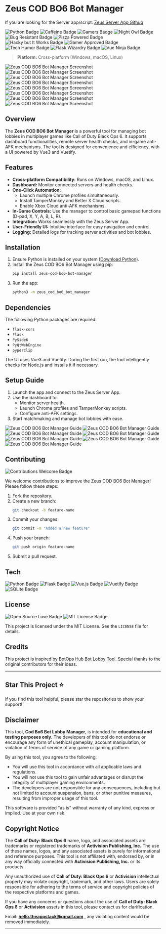# Zeus COD BO6 Bot Manager
If you are looking for the Server app/script: [Zeus Server App Github](https://github.com/satyajiit/zeus-server-load)

![Python Badge](https://img.shields.io/badge/Made_with-Python-3776AB?style=flat-square&logo=python&logoColor=white)
![Caffeine Badge](https://img.shields.io/badge/Generated_with-Caffeine-FFDD00?style=flat-square&logo=coffeescript&logoColor=black)
![Gamers Badge](https://img.shields.io/badge/Built_by-Gamers-00FF00?style=flat-square&logo=xbox&logoColor=white)
![Night Owl Badge](https://img.shields.io/badge/Coded_at-3AM-blue?style=flat-square&logo=moon&logoColor=white)
![Bug Resistant Badge](https://img.shields.io/badge/99.9%25-Bug_Proof-orange?style=flat-square&logo=python&logoColor=black)
![Pizza Powered Badge](https://img.shields.io/badge/Powered_by-Pizza-red?style=flat-square&logo=pizza&logoColor=white)
![Hacky but It Works Badge](https://img.shields.io/badge/Hacky_but-it_works-yellow?style=flat-square&logo=python&logoColor=black)
![Gamer Approved Badge](https://img.shields.io/badge/Approved_by-Gamers-00FF00?style=flat-square&logo=steam&logoColor=white)
![Tech Humor Badge](https://img.shields.io/badge/Best_Stack-Ever-green?style=flat-square&logo=vue.js&logoColor=white)
![Flask Wizardry Badge](https://img.shields.io/badge/Wizardry-Flask-black?style=flat-square&logo=flask&logoColor=white)
![Vue Ninja Badge](https://img.shields.io/badge/Vue3-Ninja-green?style=flat-square&logo=vue.js&logoColor=white)


> **Platform:** Cross-platform (Windows, macOS, Linux)

![Zeus COD BO6 Bot Manager Screenshot](./screenshots/1.png)
![Zeus COD BO6 Bot Manager Screenshot](./screenshots/2.png)
![Zeus COD BO6 Bot Manager Screenshot](./screenshots/3.png)
![Zeus COD BO6 Bot Manager Screenshot](./screenshots/4.png)
![Zeus COD BO6 Bot Manager Screenshot](./screenshots/5.png)
![Zeus COD BO6 Bot Manager Screenshot](./screenshots/6.png)
![Zeus COD BO6 Bot Manager Screenshot](./screenshots/7.png)
![Zeus COD BO6 Bot Manager Screenshot](./screenshots/8.png)

## Overview

The **Zeus COD BO6 Bot Manager** is a powerful tool for managing bot lobbies in multiplayer games like Call of Duty Black Ops 6. It supports dashboard functionalities, remote server health checks, and in-game anti-AFK mechanisms. The tool is designed for convenience and efficiency, with a UI powered by Vue3 and Vuetify.

## Features

- **Cross-platform Compatibility:** Runs on Windows, macOS, and Linux.
- **Dashboard:** Monitor connected servers and health checks.
- **One-Click Automation:**
  - Launch multiple Chrome profiles simultaneously.
  - Install TamperMonkey and Better X Cloud scripts.
  - Enable Xbox Cloud anti-AFK mechanisms.
- **In-Game Controls:** Use the manager to control basic gamepad functions (D-pad, X, Y, A, B, L, R).
- **Integration:** Works seamlessly with the Zeus Server App.
- **User-Friendly UI:** Intuitive interface for easy navigation and control.
- **Logging:** Detailed logs for tracking server activities and bot lobbies.

## Installation

1. Ensure Python is installed on your system ([Download Python](https://www.python.org/downloads/)).
2. Install the Zeus COD BO6 Bot Manager using pip:
   ```bash
   pip install zeus-cod-bo6-bot-manager
   ```
3. Run the app:
   ```bash
   python3 -m zeus_cod_bo6_bot_manager
   ```

## Dependencies

The following Python packages are required:
- `flask-cors`
- `Flask`
- `PySide6`
- `PyQtWebEngine`
- `pyperclip`

The UI uses Vue3 and Vuetify. During the first run, the tool intelligently checks for Node.js and installs it if necessary.

## Setup Guide

1. Launch the app and connect to the Zeus Server App.
2. Use the dashboard to:
   - Monitor server health.
   - Launch Chrome profiles and TamperMonkey scripts.
   - Configure anti-AFK settings.
3. Start matchmaking and manage bot lobbies with ease.

![Zeus COD BO6 Bot Manager Guide](./screenshots/setup/1.png)
![Zeus COD BO6 Bot Manager Guide](./screenshots/setup/2.png)
![Zeus COD BO6 Bot Manager Guide](./screenshots/setup/3.png)
![Zeus COD BO6 Bot Manager Guide](./screenshots/setup/4.png)
![Zeus COD BO6 Bot Manager Guide](./screenshots/setup/5.png)
![Zeus COD BO6 Bot Manager Guide](./screenshots/setup/6.png)
![Zeus COD BO6 Bot Manager Guide](./screenshots/setup/7.png)



## Contributing
![Contributions Welcome Badge](https://img.shields.io/badge/Contributions-Welcome-brightgreen?style=flat-square&logo=github)

We welcome contributions to improve the Zeus COD BO6 Bot Manager! Please follow these steps:

1. Fork the repository.
2. Create a new branch:
   ```bash
   git checkout -b feature-name
   ```
3. Commit your changes:
   ```bash
   git commit -m "Added a new feature"
   ```
4. Push your branch:
   ```bash
   git push origin feature-name
   ```
5. Submit a pull request.

## Tech
![Python Badge](https://img.shields.io/badge/Made_with-Python-3776AB?style=flat-square&logo=python&logoColor=white)
![Flask Badge](https://img.shields.io/badge/Backend-Flask-black?style=flat-square&logo=flask&logoColor=white)
![Vue.js Badge](https://img.shields.io/badge/Frontend-Vue3-4FC08D?style=flat-square&logo=vue.js&logoColor=white)
![Vuetify Badge](https://img.shields.io/badge/UI-Vuetify-1867C0?style=flat-square&logo=vuetify&logoColor=white)
![SQLite Badge](https://img.shields.io/badge/Database-SQL-336791?style=flat-square&logo=postgresql&logoColor=white)

## License
![Open Source Love Badge](https://img.shields.io/badge/Open_Source-💚-blue?style=flat-square&logo=opensourceinitiative&logoColor=white)
![MIT License Badge](https://img.shields.io/badge/License-MIT-blue?style=flat-square&logo=open-source-initiative&logoColor=white)

This project is licensed under the MIT License. See the `LICENSE` file for details.

## Credits

This project is inspired by [BotOps Hub Bot Lobby Tool](https://www.unknowncheats.me/forum/call-of-duty-black-ops-6-a/674129-botops-hub-bot-lobby-tool-vm-required.html). Special thanks to the original contributors for their ideas.

---

## Star This Project ⭐

If you find this tool helpful, please star the repositories to show your support!

## Disclaimer

This tool, **Cod Bo6 Bot Lobby Manager**, is intended for **educational and testing purposes only**. The developers of this tool do not endorse or encourage any form of unethical gameplay, account manipulation, or violation of terms of service of any game or gaming platform. 

By using this tool, you agree to the following:
- You will use this tool in accordance with all applicable laws and regulations.
- You will not use this tool to gain unfair advantages or disrupt the integrity of multiplayer gaming environments.
- The developers are not responsible for any consequences, including but not limited to account suspension, bans, or other punitive measures, resulting from improper usage of this tool.

This software is provided "as is" without warranty of any kind, express or implied. Use at your own risk.

## Copyright Notice

The **Call of Duty: Black Ops 6** name, logo, and associated assets are trademarks or registered trademarks of **Activision Publishing, Inc.** The use of these names, logos, and any associated assets is purely for informational and reference purposes. This tool is not affiliated with, endorsed by, or in any way officially connected with **Activision Publishing, Inc.** or its products.

Any unauthorized use of **Call of Duty: Black Ops 6** or **Activision** intellectual property may violate copyright, trademark, and other laws. Users are solely responsible for adhering to the terms of service and copyright policies of the respective platforms and games. 

If you have any concerns or questions about the use of **Call of Duty: Black Ops 6** or **Activision** assets in this tool, please contact us for clarification.

Email: **hello.theappstack@gmail.com** , any violating content would be removed immediately.

---
